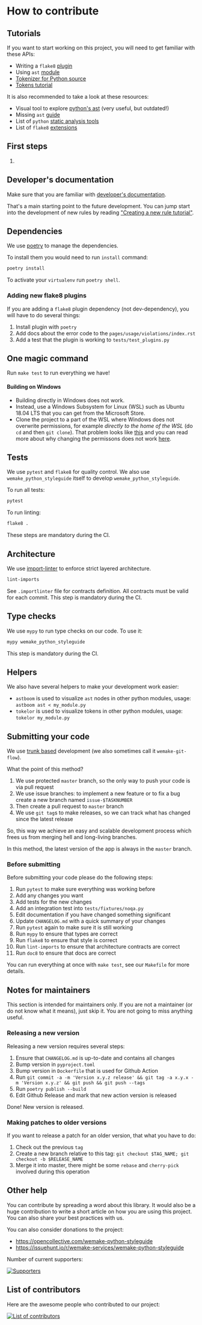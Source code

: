 # How to contribute

## Tutorials

If you want to start working on this project,
you will need to get familiar with these APIs:

- Writing a `flake8` [plugin](http://flake8.pycqa.org/en/latest/plugin-development/)
- Using `ast` [module](https://docs.python.org/3/library/ast.html)
- [Tokenizer for Python source](https://docs.python.org/3/library/tokenize.html)
- [Tokens tutorial](https://www.asmeurer.com/brown-water-python/tokens.html)

It is also recommended to take a look at these resources:

- Visual tool to explore [python's ast](https://python-ast-explorer.com/) (very useful, but outdated!)
- Missing `ast` [guide](https://greentreesnakes.readthedocs.io/en/latest/)
- List of `python` [static analysis tools](https://github.com/vintasoftware/python-linters-and-code-analysis)
- List of `flake8` [extensions](https://github.com/DmytroLitvinov/awesome-flake8-extensions)


## First steps

1.


## Developer's documentation

Make sure that you are familiar with [developer's documentation](https://wemake-python-stylegui.de/en/latest/pages/api/index.html).

That's a main starting point to the future development.
You can jump start into the development of new rules by reading ["Creating a new rule tutorial"](https://wemake-python-stylegui.de/en/latest/pages/api/tutorial.html).


## Dependencies

We use [poetry](https://github.com/sdispater/poetry) to manage the dependencies.

To install them you would need to run `install` command:

```bash
poetry install
```

To activate your `virtualenv` run `poetry shell`.

### Adding new flake8 plugins

If you are adding a `flake8` plugin dependency (not dev-dependency),
you will have to do several things:

1. Install plugin with `poetry`
2. Add docs about the error code to the `pages/usage/violations/index.rst`
3. Add a test that the plugin is working to `tests/test_plugins.py`

## One magic command

Run `make test` to run everything we have!

#### Building on Windows

- Building directly in Windows does not work.
- Instead, use a Windows Subsystem for Linux (WSL) such as Ubuntu 18.04 LTS that you can get from the Microsoft Store.
- Clone the project to a part of the WSL where Windows does not overwrite permissions, for example _directly to the home of the WSL_ (do `cd` and then `git clone`). That problem looks like [this](https://github.com/wemake-services/wemake-python-styleguide/issues/1007#issuecomment-562719702) and you can read more about why changing the permissons does not work [here](https://github.com/Microsoft/WSL/issues/81).

## Tests

We use `pytest` and `flake8` for quality control.
We also use `wemake_python_styleguide` itself
to develop `wemake_python_styleguide`.

To run all tests:

```bash
pytest
```

To run linting:

```bash
flake8 .
```

These steps are mandatory during the CI.


## Architecture

We use [import-linter](https://import-linter.readthedocs.io)
to enforce strict layered architecture.

```bash
lint-imports
```

See `.importlinter` file for contracts definition.
All contracts must be valid for each commit.
This step is mandatory during the CI.


## Type checks

We use `mypy` to run type checks on our code.
To use it:

```bash
mypy wemake_python_styleguide
```

This step is mandatory during the CI.


## Helpers

We also have several helpers to make your development work easier:

- `astboom` is used to visualize `ast` nodes in other python modules,
  usage: `astboom ast < my_module.py`
- `tokelor` is used to visualize tokens in other python modules,
  usage: `tokelor my_module.py`


## Submitting your code

We use [trunk based](https://trunkbaseddevelopment.com/)
development (we also sometimes call it `wemake-git-flow`).

What the point of this method?

1. We use protected `master` branch,
   so the only way to push your code is via pull request
2. We use issue branches: to implement a new feature or to fix a bug
   create a new branch named `issue-$TASKNUMBER`
3. Then create a pull request to `master` branch
4. We use `git tag`s to make releases, so we can track what has changed
   since the latest release

So, this way we achieve an easy and scalable development process
which frees us from merging hell and long-living branches.

In this method, the latest version of the app is always in the `master` branch.

### Before submitting

Before submitting your code please do the following steps:

1. Run `pytest` to make sure everything was working before
2. Add any changes you want
3. Add tests for the new changes
4. Add an integration test into `tests/fixtures/noqa.py`
5. Edit documentation if you have changed something significant
6. Update `CHANGELOG.md` with a quick summary of your changes
7. Run `pytest` again to make sure it is still working
8. Run `mypy` to ensure that types are correct
9. Run `flake8` to ensure that style is correct
10. Run `lint-imports` to ensure that architecture contracts are correct
11. Run `doc8` to ensure that docs are correct

You can run everything at once with `make test`,
see our `Makefile` for more details.


## Notes for maintainers

This section is intended for maintainers only.
If you are not a maintainer (or do not know what it means),
just skip it. You are not going to miss anything useful.

### Releasing a new version

Releasing a new version requires several steps:

1. Ensure that `CHANGELOG.md` is up-to-date and contains all changes
2. Bump version in `pyproject.toml`
3. Bump version in `Dockerfile` that is used for Github Action
4. Run `git commit -a -m 'Version x.y.z release' && git tag -a x.y.x -m 'Version x.y.z' && git push && git push --tags`
5. Run `poetry publish --build`
6. Edit Github Release and mark that new action version is released

Done! New version is released.

### Making patches to older versions

If you want to release a patch for an older version, that what you have to do:

1. Check out the previous `tag`
2. Create a new branch relative to this tag:
   `git checkout $TAG_NAME; git checkout -b $RELEASE_NAME`
3. Merge it into master, there might be some `rebase` and `cherry-pick`
   involved during this operation


## Other help

You can contribute by spreading a word about this library.
It would also be a huge contribution to write
a short article on how you are using this project.
You can also share your best practices with us.

You can also consider donations to the project:
- <https://opencollective.com/wemake-python-styleguide>
- <https://issuehunt.io/r/wemake-services/wemake-python-styleguide>

Number of current supporters:

[![Supporters](https://img.shields.io/opencollective/all/wemake-python-styleguide.svg?color=gold&label=supporters)](https://opencollective.com/wemake-python-styleguide)


## List of contributors

Here are the awesome people who contributed to our project:

[![List of contributors](https://opencollective.com/wemake-python-styleguide/contributors.svg?width=890&button=0)](https://github.com/wemake-services/wemake-python-styleguide/graphs/contributors)
